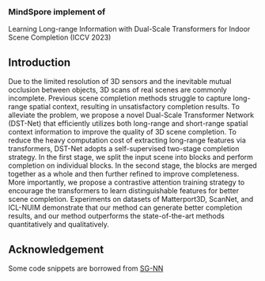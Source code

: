 ### MindSpore implement of

Learning Long-range Information with  Dual-Scale Transformers for Indoor Scene Completion (ICCV 2023)

## Introduction

Due to the limited resolution of 3D sensors and the inevitable mutual occlusion between objects, 3D scans of real scenes are commonly incomplete. Previous scene completion methods struggle to capture long-range spatial context, resulting in unsatisfactory completion results. To alleviate the problem, we propose a novel Dual-Scale Transformer Network (DST-Net) that efficiently utilizes both long-range and short-range spatial context information to improve the quality of 3D scene completion. To reduce the heavy computation cost of extracting long-range features via transformers, DST-Net adopts a self-supervised two-stage completion strategy. In the first stage, we split the input scene into blocks and perform completion on individual blocks. In the second stage, the blocks are merged together as a whole
and then further refined to improve completeness. More importantly, we propose a contrastive attention training
strategy to encourage the transformers to learn distinguishable features for better scene completion. Experiments on
datasets of Matterport3D, ScanNet, and ICL-NUIM demonstrate that our method can generate better completion results, and our method outperforms the state-of-the-art methods quantitatively and qualitatively.

## Acknowledgement

Some code snippets are borrowed from [SG-NN](https://github.com/angeladai/sgnn.git)
